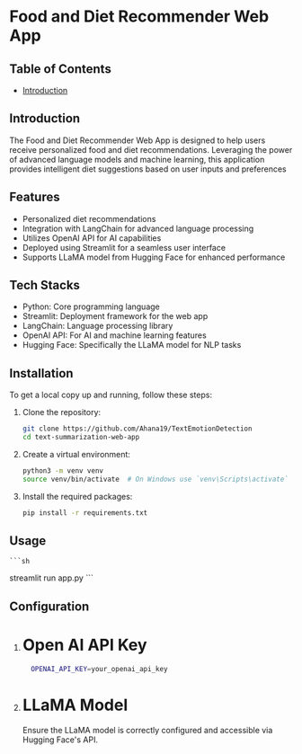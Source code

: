 # Food and Diet Recommender Web App

## Table of Contents
- [Introduction](https://pip.pypa.io/en/stable/)

## Introduction

The Food and Diet Recommender Web App is designed to help users receive personalized food and diet recommendations. Leveraging the power of advanced language models and machine learning, this application provides intelligent diet suggestions based on user inputs and preferences

## Features

- Personalized diet recommendations
- Integration with LangChain for advanced language processing
- Utilizes OpenAI API for AI capabilities
- Deployed using Streamlit for a seamless user interface
- Supports LLaMA model from Hugging Face for enhanced performance

## Tech Stacks

- Python: Core programming language
- Streamlit: Deployment framework for the web app
- LangChain: Language processing library
- OpenAI API: For AI and machine learning features
- Hugging Face: Specifically the LLaMA model for NLP tasks

## Installation

To get a local copy up and running, follow these steps:
1. Clone the repository:
    ```sh
    git clone https://github.com/Ahana19/TextEmotionDetection
    cd text-summarization-web-app
    ```

2. Create a virtual environment:
    ```sh
    python3 -m venv venv
    source venv/bin/activate  # On Windows use `venv\Scripts\activate`
    ```

3. Install the required packages:
    ```sh
    pip install -r requirements.txt
    ```


## Usage

    ```sh
streamlit run app.py
    ```

## Configuration

1. # Open AI API Key
     ```sh
       OPENAI_API_KEY=your_openai_api_key

    ```
2. # LLaMA Model

   Ensure the LLaMA model is correctly configured and accessible via Hugging Face's API.

